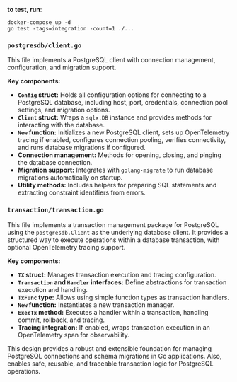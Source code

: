 **to test, run**:

```
docker-compose up -d
go test -tags=integration -count=1 ./...
```

### `postgresdb/client.go`

This file implements a PostgreSQL client with connection management, configuration, and migration support.

**Key components:**

- **`Config` struct:** Holds all configuration options for connecting to a PostgreSQL database, including host, port, credentials, connection pool settings, and migration options.
- **`Client` struct:** Wraps a `sqlx.DB` instance and provides methods for interacting with the database.
- **`New` function:** Initializes a new PostgreSQL client, sets up OpenTelemetry tracing if enabled, configures connection pooling, verifies connectivity, and runs database migrations if configured.
- **Connection management:** Methods for opening, closing, and pinging the database connection.
- **Migration support:** Integrates with `golang-migrate` to run database migrations automatically on startup.
- **Utility methods:** Includes helpers for preparing SQL statements and extracting constraint identifiers from errors.

### `transaction/transaction.go`

This file implements a transaction management package for PostgreSQL using the `postgresdb.Client` as the underlying database client. It provides a structured way to execute operations within a database transaction, with optional OpenTelemetry tracing support.

**Key components:**

- **`TX` struct:** Manages transaction execution and tracing configuration.
- **`Transaction` and `Handler` interfaces:** Define abstractions for transaction execution and handling.
- **`TxFunc` type:** Allows using simple function types as transaction handlers.
- **`New` function:** Instantiates a new transaction manager.
- **`ExecTx` method:** Executes a handler within a transaction, handling commit, rollback, and tracing.
- **Tracing integration:** If enabled, wraps transaction execution in an OpenTelemetry span for observability.

This design provides a robust and extensible foundation for managing PostgreSQL connections and schema migrations in Go applications. Also, enables safe, reusable, and traceable transaction logic for PostgreSQL operations.
